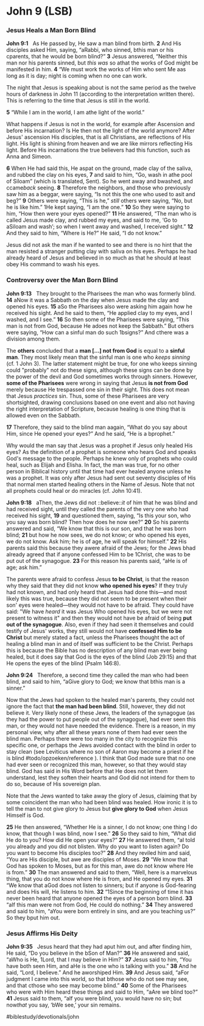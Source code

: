 # John 9 (LSB)
### Jesus Heals a Man Born Blind
**John 9:1**   As He passed by, He saw a man blind from birth. **2** And His disciples asked Him, saying, “aRabbi, who sinned, bthis man or his cparents, that he would be born blind?” **3** Jesus answered, “Neither this man nor his parents sinned, but *this was* so athat the works of God might be manifested in him. **4** “We must work the works of Him who sent Me aas long as it is day; night is coming when no one can work.

The night that Jesus is speaking about is not the same period as the twelve hours of darkness in John 11 (according to the interpretation written there). This is referring to the time that Jesus is still in the world. 

**5** “While I am in the world, I am athe light of the world.” 

What happens if Jesus is not in the world, for example after Ascension and before His incarnation? Is He then not the light of the world anymore? After Jesus' ascension His disciples, that is all Christians, are reflections of His light. His light is shining from heaven and we are like mirrors reflecting His light. Before His incarnations the true believers had this function, such as Anna and Simeon.

**6** When He had said this, He aspat on the ground, made clay of the saliva, and rubbed the clay on his eyes, **7** and said to him, “Go, wash in athe pool of Siloam” (which is translated, Sent). So he went away and bwashed, and ccame*back* seeing. **8** Therefore the neighbors, and those who previously saw him as a beggar, were saying, “Is not this the one who used to asit and beg?” **9** Others were saying, “This is he,” *still* others were saying, “No, but he is like him.” 1He kept saying, “I am the one.” **10** So they were saying to him, “How then were your eyes opened?” **11** He answered, “The man who is called Jesus made clay, and rubbed my eyes, and said to me, ‘Go to aSiloam and wash’; so when I went away and washed, I received sight.” **12** And they said to him, “Where is He?” He said, “I do not know.”

Jesus did not ask the man if he wanted to see and there is no hint that the man resisted a stranger putting clay with saliva on his eyes. Perhaps he had already heard of Jesus and believed in so much as that he should at least obey His command to wash his eyes. 

### Controversy over the Man Born Blind
**John 9:13**   They brought to the Pharisees the man who was formerly blind. **14** aNow it was a Sabbath on the day when Jesus made the clay and opened his eyes. **15** aSo the Pharisees also were asking him again how he received his sight. And he said to them, “He applied clay to my eyes, and I washed, and I see.” **16** So then some of the Pharisees were saying, “This man is not from God, because He adoes not keep the Sabbath.” But others were saying, “How can a sinful man do such 1bsigns?” And cthere was a division among them. 

The **others** concluded that a **man [...] not from God** is equal to a **sinful man**. They most likely mean that the sinful man is one who *keeps sinning* (cf. 1 John 3). The latter statement might be true, for one who keeps sinning could "probably" not do these signs, although these signs can be done by the power of the devil and God sometimes works through sinners. However, **some of the Pharisees** were wrong in saying that Jesus **is not from God** merely because He trespassed one sin in their sight. This does not mean that Jesus *practices* sin. Thus, some of these Pharisees are very shortsighted, drawing conclusions based on one event and also not having the right interpretation of Scripture, because healing is one thing that is allowed even on the Sabbath. 

**17** Therefore, they said to the blind man aagain, “What do you say about Him, since He opened your eyes?” And he said, “He is a bprophet.”

Why would the man say that Jesus was a prophet if Jesus only healed His eyes? As the definition of a prophet is someone who hears God and speaks God's message to the people. Perhaps he knew only of prophets who could heal, such as Elijah and Elisha. In fact, the man was true, for no other person in Biblical history until that time had ever healed anyone unless he was a prophet. It was only after Jesus had sent out seventy disciples of His that normal men started healing others in the Name of Jesus. 
Note that not all prophets could heal or do miracles (cf. John 10:41). 

**John 9:18**   aThen, the Jews did not ::believe::*it* of him that he was blind and had received sight, until they called the parents of the very one who had received his sight, **19** and questioned them, saying, “Is this your son, who you say was born blind? Then how does he now see?” **20** So his parents answered and said, “We know that this is our son, and that he was born blind; **21** but how he now sees, we do not know; or who opened his eyes, we do not know. Ask him; he is of age, he will speak for himself.” **22** His parents said this because they awere afraid of the Jews; for the Jews bhad already agreed that if anyone confessed Him to be 1Christ, che was to be put out of the synagogue. **23** For this reason his parents said, “aHe is of age; ask him.”

The parents were afraid to confess Jesus **to be Christ**, is that the reason why they said that they did not know **who opened his eyes**? If they truly had not known, and had only heard that Jesus had done this—and most likely this was true, because they did not seem to be present when their son' eyes were healed—they would not have to be afraid. They could have said: "We have *heard* it was Jesus Who opened his eyes, but we were not present to witness it" and then they would not have be afraid of being **put out of the synagogue**. Also, even if they had seen it themselves and could testify of Jesus' works, they still would not have **confessed Him to be Christ** but merely stated a fact, unless the Pharisees thought the act of healing a blind man in and of itself was sufficient to be the Christ. Perhaps this is because  the Bible has no description of any blind man ever being healed, but it does say that God is the eyes of the blind (Job 29:15) and that He opens the eyes of the blind (Psalm 146:8). 

**John 9:24**   Therefore, a second time they called the man who had been blind, and said to him, “aGive glory to God; we know that bthis man is a sinner.”

Now that the Jews had spoken to the healed man's parents, they could not ignore the fact that **the man had been blind**. Still, however, they did not believe it. Very likely none of these Jews, the leaders of the synagogue (as they had the power to put people out of the synagogue), had ever seen this man, or they would not have needed the evidence. There is a reason, in my personal view, why after all these years none of them had ever seen the blind man. Perhaps there were too many in the city to recognize this specific one, or perhaps the Jews avoided contact with the blind in order to stay clean (see Leviticus where no son of Aaron may become a priest if he is blind #todo/opzoeken/reference ). I think that God made sure that no one had ever seen or recognized this man, however, so that they would stay blind. God has said in His Word before that He does not let them understand, lest they soften their hearts and God did not intend for them to do so, because of His sovereign plan. 

Note that the Jews wanted to take away the glory of Jesus, claiming that by some coincident the man who had been blind was healed. How ironic it is to tell the man to not give glory to Jesus but **give glory to God** when Jesus Himself is God. 

**25** He then answered, “Whether He is a sinner, I do not know; one thing I do know, that though I was blind, now I see.” **26** So they said to him, “What did He do to you? How did He open your eyes?” **27** He answered them, “aI told you already and you did not blisten. Why do you want to listen again? Do you want to become His disciples too?” **28** And they reviled him and said, “You are His disciple, but awe are disciples of Moses. **29** “We know that God has spoken to Moses, but as for this man, awe do not know where He is from.” **30** The man answered and said to them, “Well, here is a marvelous thing, that you do not know where He is from, and He opened my eyes. **31** “We know that aGod does not listen to sinners; but if anyone is God-fearing and does His will, He listens to him. **32** “1Since the beginning of time it has never been heard that anyone opened the eyes of a person born blind. **33** “aIf this man were not from God, He could do nothing.” **34** They answered and said to him, “aYou were born entirely in sins, and are you teaching us?” So they bput him out.

### Jesus Affirms His Deity
**John 9:35**   Jesus heard that they had aput him out, and after finding him, He said, “Do you believe in the bSon of Man?” **36** He answered and said, “aWho is He, 1Lord, that I may believe in Him?” **37** Jesus said to him, “You have both seen Him, and aHe is the one who is talking with you.” **38** And he said, “Lord, I believe.” And he aworshiped Him. **39** And Jesus said, “aFor judgment I came into this world, so that bthose who do not see may see, and that cthose who see may become blind.” **40** Some of the Pharisees who were with Him heard these things and said to Him, “aAre we blind too?” **41** Jesus said to them, “aIf you were blind, you would have no sin; but now*that* you say, ‘bWe see,’ your sin remains.

#biblestudy/devotionals/john